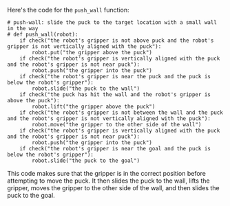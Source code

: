 Here's the code for the `push_wall` function:

```
# push-wall: slide the puck to the target location with a small wall in the way
# def push_wall(robot):
    if check("the robot's gripper is not above puck and the robot's gripper is not vertically aligned with the puck"):
        robot.put("the gripper above the puck")
    if check("the robot's gripper is vertically aligned with the puck and the robot's gripper is not near puck"):
        robot.push("the gripper into the puck")
    if check("the robot's gripper is near the puck and the puck is below the robot's gripper"):
        robot.slide("the puck to the wall")
    if check("the puck has hit the wall and the robot's gripper is above the puck"):
        robot.lift("the gripper above the puck")
    if check("the robot's gripper is not between the wall and the puck and the robot's gripper is not vertically aligned with the puck"):
        robot.move("the gripper to the other side of the wall")
    if check("the robot's gripper is vertically aligned with the puck and the robot's gripper is not near puck"):
        robot.push("the gripper into the puck")
    if check("the robot's gripper is near the goal and the puck is below the robot's gripper"):
        robot.slide("the puck to the goal")
```

This code makes sure that the gripper is in the correct position before attempting to move the puck. It then slides the puck to the wall, lifts the gripper, moves the gripper to the other side of the wall, and then slides the puck to the goal.